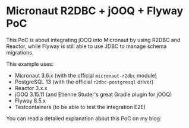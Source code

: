 # Micronaut R2DBC + jOOQ + Flyway PoC

This PoC is about integrating jOOQ into Micronaut by using R2DBC and Reactor, while Flyway is still able to use JDBC to manage schema migrations.

This example uses:

- Micronaut 3.6.x (with the official `micronaut-r2dbc` module)
- PostgreSQL 13 (with the official `r2dbc-postgresql` driver)
- Reactor 3.x.x
- jOOQ 3.15.11 (and Etienne Studer's great Gradle plugin for jOOQ)
- Flyway 8.5.x
- Testcontainers (to be able to test the integration E2E)

You can read a detailed explanation about this PoC on my blog: 
